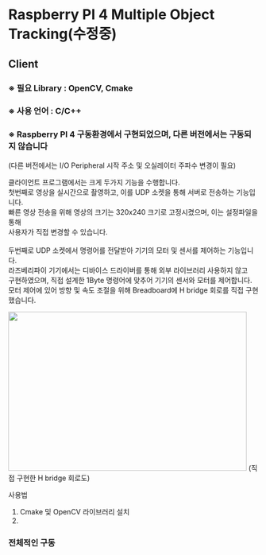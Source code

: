 # Raspberry PI 4 Multiple Object Tracking(수정중)
## Client  

### ※ 필요 Library : OpenCV, Cmake  

### ※ 사용 언어 : C/C++  

### ※ Raspberry PI 4 구동환경에서 구현되었으며, 다른 버전에서는 구동되지 않습니다  
(다른 버전에서는 I/O Peripheral 시작 주소 및 오실레이터 주파수 변경이 필요)  
  
  
클라이언트 프로그램에서는 크게 두가지 기능을 수행합니다.  
첫번째로 영상을 실시간으로 촬영하고, 이를 UDP 소켓을 통해 서버로 전송하는 기능입니다.  
빠른 영상 전송을 위해 영상의 크기는 320x240 크기로 고정시켰으며, 이는 설정파일을 통해  
사용자가 직접 변경할 수 있습니다.  
<br>두번째로 UDP 소켓에서 명령어를 전달받아 기기의 모터 및 센서를 제어하는 기능입니다.  
라즈베리파이 기기에서는 디바이스 드라이버를 통해 외부 라이브러리 사용하지 않고  
구현하였으며, 직접 설계한 1Byte 명령어에 맞추어 기기의 센서와 모터를 제어합니다.  
모터 제어에 있어 방향 및 속도 조절을 위해 Breadboard에 H bridge 회로를 직접 구현했습니다.  
  
<img src="https://user-images.githubusercontent.com/78298368/208564705-7265b554-ed1b-4740-b946-42404c9ceded.png"  width="480" height="320"/>
(직접 구현한 H bridge 회로도)

사용법

1. Cmake 및 OpenCV 라이브러리 설치
2. 
### 전체적인 구동
